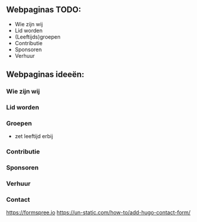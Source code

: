 ## Webpaginas TODO:
- Wie zijn wij
- Lid worden
- (Leeftijds)groepen
- Contributie
- Sponsoren
- Verhuur


## Webpaginas ideeën:

### Wie zijn wij


### Lid worden


### Groepen
- zet leeftijd erbij

### Contributie

### Sponsoren

### Verhuur

### Contact
https://formspree.io
https://un-static.com/how-to/add-hugo-contact-form/
